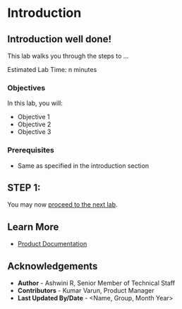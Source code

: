 
# Introduction

## Introduction well done!

This lab walks you through the steps to ...

Estimated Lab Time: n minutes

### Objectives

In this lab, you will:
* Objective 1
* Objective 2
* Objective 3

### Prerequisites

* Same as specified in the introduction section


## **STEP 1**:


You may now [proceed to the next lab](#next).

## Learn More

* [Product Documentation](https://docs.oracle.com/en-us/iaas/logging-analytics/index.html)

## Acknowledgements
* **Author** - Ashwini R, Senior Member of Technical Staff
* **Contributors** -  Kumar Varun, Product Manager
* **Last Updated By/Date** - <Name, Group, Month Year>
